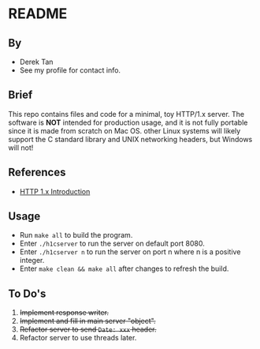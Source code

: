# README

## By
 - Derek Tan
 - See my profile for contact info.

## Brief
This repo contains files and code for a minimal, toy HTTP/1.x server. The software is **NOT** intended for production usage, and it is not fully portable since it is made from scratch on Mac OS. other Linux systems will likely support the C standard library and UNIX networking headers, but Windows will not!

## References
 - [HTTP 1.x Introduction](https://jmarshall.com/easy/http/)

## Usage
 - Run `make all` to build the program.
 - Enter `./h1cserver` to run the server on default port 8080.
 - Enter `./h1cserver n` to run the server on port n where n is a positive integer.
 - Enter `make clean && make all` after changes to refresh the build.

## To Do's
 1. ~~Implement response writer.~~
 2. ~~Implement and fill in main server "object".~~
 3. ~~Refactor server to send `Date: xxx` header.~~
 4. Refactor server to use threads later.

